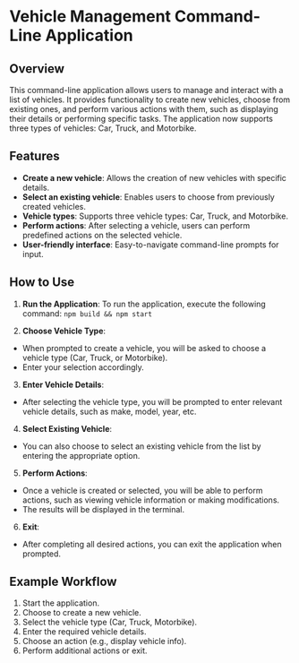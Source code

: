 # Vehicle Management Command-Line Application

## Overview
This command-line application allows users to manage and interact with a list of vehicles. It provides functionality to create new vehicles, choose from existing ones, and perform various actions with them, such as displaying their details or performing specific tasks. The application now supports three types of vehicles: Car, Truck, and Motorbike.

## Features
- **Create a new vehicle**: Allows the creation of new vehicles with specific details.
- **Select an existing vehicle**: Enables users to choose from previously created vehicles.
- **Vehicle types**: Supports three vehicle types: Car, Truck, and Motorbike.
- **Perform actions**: After selecting a vehicle, users can perform predefined actions on the selected vehicle.
- **User-friendly interface**: Easy-to-navigate command-line prompts for input.

## How to Use

1. **Run the Application**:
   To run the application, execute the following command: `npm build && npm start`

2. **Choose Vehicle Type**:
- When prompted to create a vehicle, you will be asked to choose a vehicle type (Car, Truck, or Motorbike).
- Enter your selection accordingly.

3. **Enter Vehicle Details**:
- After selecting the vehicle type, you will be prompted to enter relevant vehicle details, such as make, model, year, etc.

4. **Select Existing Vehicle**:
- You can also choose to select an existing vehicle from the list by entering the appropriate option.

5. **Perform Actions**:
- Once a vehicle is created or selected, you will be able to perform actions, such as viewing vehicle information or making modifications.
- The results will be displayed in the terminal.

6. **Exit**:
- After completing all desired actions, you can exit the application when prompted.

## Example Workflow

1. Start the application.
2. Choose to create a new vehicle.
3. Select the vehicle type (Car, Truck, Motorbike).
4. Enter the required vehicle details.
5. Choose an action (e.g., display vehicle info).
6. Perform additional actions or exit.
